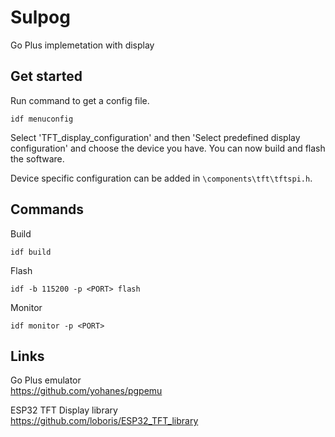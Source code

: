 # Sulpog
Go Plus implemetation with display

## Get started
Run command to get a config file.
```
idf menuconfig
```

Select 'TFT_display_configuration' and then 'Select predefined display configuration' and choose the device you have. You can now build and flash the software.

Device specific configuration can be added in `\components\tft\tftspi.h`.

## Commands
Build
```
idf build
```

Flash
```
idf -b 115200 -p <PORT> flash
```

Monitor
```
idf monitor -p <PORT>
```

## Links
Go Plus emulator\
https://github.com/yohanes/pgpemu

ESP32 TFT Display library\
https://github.com/loboris/ESP32_TFT_library
